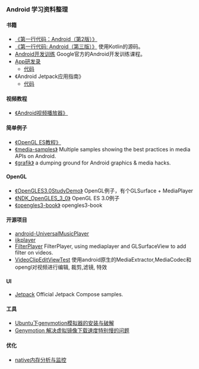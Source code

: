 ### Android 学习资料整理

#### 书籍
+ [《第一行代码：Android（第2版）》](https://book.douban.com/subject/26915433/)
+ [《第一行代码: Android（第三版）》](https://gitee.com/frank2020/android-with-kotlin)  使用Kotlin的源码。
+ [Android开发训练](http://www.android-doc.com/training/index.html) Google官方的Android开发训练课程。
+ [App研发录](https://book.douban.com/subject/26649050/) 
    + [代码](./AppProgrammingSource/) 
+ 《Android Jetpack应用指南》
    + [代码](https://github.com/feixiao/JetpackTest)

#### 视频教程
+ [《Android视频播放器》](http://www.imooc.com/learn/788)


#### 简单例子
+ [《OpenGL ES教程》](https://github.com/feixiao/NDK_OpenGLES_3_0)
+ [《media-samples》](https://github.com/feixiao/media-samples)  Multiple samples showing the best practices in media APIs on Android.
+ [《grafik》](https://github.com/feixiao/grafika) a dumping ground for Android graphics & media hacks.


#### OpenGL
+ [《OpenGLES3.0StudyDemo》](https://github.com/feixiao/OpenGLES3.0StudyDemo) OpenGL例子，有个GLSurface + MediaPlayer
+ [《NDK_OpenGLES_3_0》](https://github.com/feixiao/NDK_OpenGLES_3_0.git)   OpenGL ES 3.0例子
+ [《opengles3-book》](https://github.com/feixiao/opengles3-book.git)       opengles3-book

#### 开源项目
+ [android-UniversalMusicPlayer](https://github.com/googlesamples/android-UniversalMusicPlayer)
+ [ijkplayer](https://github.com/feixiao/ijkplayer)
+ [FilterPlayer](https://github.com/feixiao/FilterPlayer) FilterPlayer, using mediaplayer and GLSurfaceView to add filter on videos.
+ [VideoClipEditViewTest](https://github.com/feixiao/VideoClipEditViewTest) 使用android原生的MediaExtractor,MediaCodec和opengl对视频进行编辑, 裁剪,滤镜, 特效

#### UI
+ [Jetpack](https://github.com/android/compose-samples) Official Jetpack Compose samples.

#### 工具
+ [Ubuntu下genymotion模拟器的安装与破解](http://www.jianshu.com/p/67b4e71380d1)
+ [Genymotion 解决虚拟镜像下载速度特别慢的问题](http://blog.csdn.net/qing666888/article/details/51622762)

#### 优化
+ [native内存分析与监控](https://cloud.tencent.com/developer/article/1817357)
